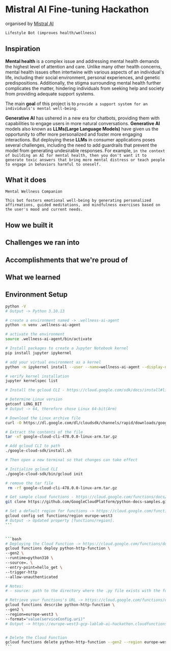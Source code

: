 # Mistral AI Fine-tuning Hackathon

organised by [Mistral AI](https://mistral.ai/news/2024-ft-hackathon/)

```markdown
Lifestyle Bot (improves health/wellness)
```

## Inspiration

**Mental health** is a complex issue and addressing mental health demands the highest level of attention and care. Unlike many other health concerns, mental health issues often intertwine with various aspects of an individual's life, including their social environment, personal experiences, and genetic predispositions. Additionally, the stigma surrounding mental health further complicates the matter, hindering individuals from seeking help and society from providing adequate support systems.

The main **goal** of this project is to `provide a support system for an individuals's mental well-being.`

**Generative AI** has ushered in a new era for chatbots, providing them with capabilities to engage users in more natural conversations. **Generative AI** models also known as **LLMs(Large Language Models)** have given us the opportunity to offer more personalized and foster more engaging interactions. But deploying these **LLMs** in consumer applications poses several challenges, including the need to add guardrails that prevent the model from generating undesirable responses. For example, `in the context of building an AI for mental health, then you don't want it to generate toxic answers that bring more mental distress or teach people to engage in behaviors harmful to oneself.`

## What it does

```markown
Mental Wellness Companion

This bot fosters emotional well-being by generating personalized affirmations, guided meditations, and mindfulness exercises based on the user's mood and current needs. 

```

## How we built it

## Challenges we ran into

## Accomplishments that we're proud of

## What we learned

## Environment Setup

```bash
python -V
# Output -> Python 3.10.13
```

```bash
# create a environment named -> .wellness-ai-agent
python -m venv .wellness-ai-agent
```

```bash
# activate the environment
source .wellness-ai-agent/bin/activate
```

```bash
# Install packages to create a Jupyter Notebook kernel
pip install jupyter ipykernel
```

```bash
# add your virtual environment as a kernel
python -m ipykernel install --user --name=wellness-ai-agent --display-name="Py3.10-wellness-ai-agent"
```

```bash
# verify kernel installation
jupyter kernelspec list
```


```bash
# Install the gcloud CLI - https://cloud.google.com/sdk/docs/install#linux

# Determine Linux version
getconf LONG_BIT
# Output -> 64, therefore chose Linux 64-bit(Arm)

# Download the Linux archive file
curl -O https://dl.google.com/dl/cloudsdk/channels/rapid/downloads/google-cloud-cli-478.0.0-linux-arm.tar.gz

# Extract the contents of the file
tar -xf google-cloud-cli-478.0.0-linux-arm.tar.gz

# Add gcloud CLI to path
./google-cloud-sdk/install.sh 

# Then open a new terminal so that changes can take effect

# Initialize gcloud CLI
./google-cloud-sdk/bin/gcloud init
```

```bash
# remove the tar file
 rm -rf google-cloud-cli-478.0.0-linux-arm.tar.gz
```

```bash
# Get sample cloud functions - https://cloud.google.com/functions/docs/tutorials/http
git clone https://github.com/GoogleCloudPlatform/python-docs-samples.git
```

````bash
# Set a default region for functions -> https://cloud.google.com/functions/docs/locations
gcloud config set functions/region europe-west3
# Output -> Updated property [functions/region].
```


```bash
# Deploying the Cloud Function -> https://cloud.google.com/functions/docs/tutorials/http
gcloud functions deploy python-http-function \
--gen2 \
--runtime=python310 \
--source=. \
--entry-point=hello_get \ 
--trigger-http
--allow-unauthenticated

# Notes: 
# - source: path to the directory where the .py file exists with the function you want to deploy

# Retrieve your functions's URL -> https://cloud.google.com/functions/docs/calling/http#url
gcloud functions describe python-http-function \
--gen2 \
--region=europe-west3 \
--format="value(serviceConfig.uri)"
# Output -> https://europe-west3-gcp-lablab-ai-hackathon.cloudfunctions.net/python-http-function


# Delete the Cloud Function
gcloud functions delete python-http-function --gen2 --region europe-west3 
```
